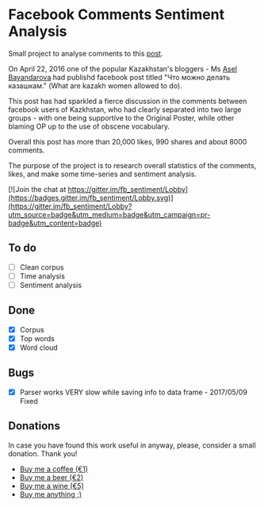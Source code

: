 # Facebook Comments Sentiment Analysis

Small project to analyse comments to this [post](https://www.facebook.com/permalink.php?story_fbid=621724294649235&id=100004350093268).

On April 22, 2016 one of the popular Kazakhstan's bloggers - Ms [Asel Bayandarova](https://www.facebook.com/profile.php?id=100004350093268&fref=nf)
had publishd facebook post titled "Что можно делать казашкам." (What are kazakh
women allowed to do).

This post has had sparkled a fierce discussion in the comments between facebook
users of Kazkhstan, who had clearly separated into two large groups - with one
being supportive to the Original Poster, while other blaming OP up to the use of
obscene vocabulary.

Overall this post has more than 20,000 likes, 990 shares and about 8000 comments.

The purpose of the project is to research overall statistics of the comments, likes,
and make some time-series and sentiment analysis.

[![Join the chat at https://gitter.im/fb_sentiment/Lobby](https://badges.gitter.im/fb_sentiment/Lobby.svg)](https://gitter.im/fb_sentiment/Lobby?utm_source=badge&utm_medium=badge&utm_campaign=pr-badge&utm_content=badge)

## To do
- [ ] Clean corpus
- [ ] Time analysis
- [ ] Sentiment analysis

## Done
- [X] Corpus
- [X] Top words
- [X] Word cloud

## Bugs
- [X] Parser works VERY slow while saving info to data frame - 2017/05/09 Fixed

## Donations

In case you have found this work useful in anyway, please, consider a small donation. Thank you!

- [Buy me a coffee (€1)](https://www.paypal.me/denisrasulev/1)
- [Buy me a beer (€2)](https://www.paypal.me/denisrasulev/2)
- [Buy me a wine (€5)](https://www.paypal.me/denisrasulev/5)
- [Buy me anything ;)](https://www.paypal.me/denisrasulev)

